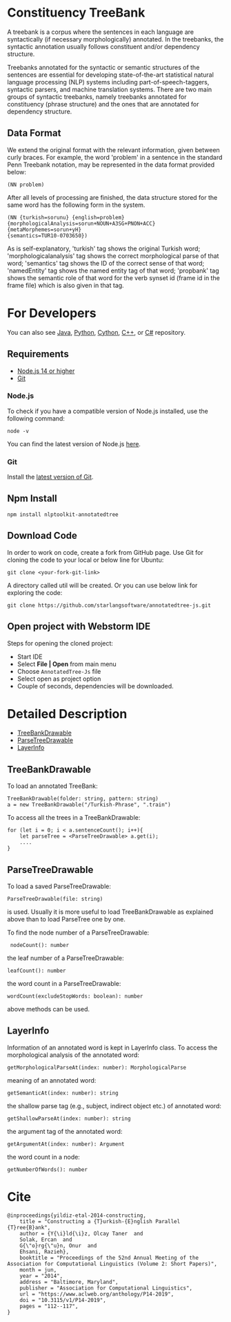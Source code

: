 # Constituency TreeBank

A treebank is a corpus where the sentences in each language are syntactically (if necessary morphologically) annotated. In the treebanks, the syntactic annotation usually follows constituent and/or dependency structure.

Treebanks annotated for the syntactic or semantic structures of the sentences are essential for developing state-of-the-art statistical natural language processing (NLP) systems including part-of-speech-taggers, syntactic parsers, and machine translation systems. There are two main groups of syntactic treebanks, namely treebanks annotated for constituency (phrase structure) and the ones that are annotated for dependency structure.

## Data Format

We extend the original format with the relevant information, given between curly braces. For example, the word 'problem' in a sentence in the standard Penn Treebank notation, may be represented in the data format provided below:

	(NN problem)

After all levels of processing are finished, the data structure stored for the same word has the following form in the system.

	(NN {turkish=sorunu} {english=problem} 
	{morphologicalAnalysis=sorun+NOUN+A3SG+PNON+ACC}
	{metaMorphemes=sorun+yH}
	{semantics=TUR10-0703650})

As is self-explanatory, 'turkish' tag shows the original Turkish word; 'morphologicalanalysis' tag shows the correct morphological parse of that word; 'semantics' tag shows the ID of the correct sense of that word; 'namedEntity' tag shows the named entity tag of that word; 'propbank' tag shows the semantic role of that word for the verb synset id (frame id in the frame file) which is also given in that tag.

For Developers
============

You can also see [Java](https://github.com/starlangsoftware/AnnotatedTree), [Python](https://github.com/starlangsoftware/AnnotatedTree-Py), 
[Cython](https://github.com/starlangsoftware/AnnotatedTree-Cy), [C++](https://github.com/starlangsoftware/AnnotatedTree-CPP), or [C#](https://github.com/starlangsoftware/AnnotatedTree-CS) repository.

## Requirements

* [Node.js 14 or higher](#Node.js)
* [Git](#git)

### Node.js 

To check if you have a compatible version of Node.js installed, use the following command:

    node -v
    
You can find the latest version of Node.js [here](https://nodejs.org/en/download/).

### Git

Install the [latest version of Git](https://git-scm.com/book/en/v2/Getting-Started-Installing-Git).

## Npm Install

	npm install nlptoolkit-annotatedtree
	
## Download Code

In order to work on code, create a fork from GitHub page. 
Use Git for cloning the code to your local or below line for Ubuntu:

	git clone <your-fork-git-link>

A directory called util will be created. Or you can use below link for exploring the code:

	git clone https://github.com/starlangsoftware/annotatedtree-js.git

## Open project with Webstorm IDE

Steps for opening the cloned project:

* Start IDE
* Select **File | Open** from main menu
* Choose `AnnotatedTree-Js` file
* Select open as project option
* Couple of seconds, dependencies will be downloaded. 

Detailed Description
============

+ [TreeBankDrawable](#treebankdrawable)
+ [ParseTreeDrawable](#parsetreedrawable)
+ [LayerInfo](#layerinfo)

## TreeBankDrawable

To load an annotated TreeBank:

	TreeBankDrawable(folder: string, pattern: string)
	a = new TreeBankDrawable("/Turkish-Phrase", ".train")

To access all the trees in a TreeBankDrawable:

	for (let i = 0; i < a.sentenceCount(); i++){
		let parseTree = <ParseTreeDrawable> a.get(i);
		....
	}

## ParseTreeDrawable

To load a saved ParseTreeDrawable:

	ParseTreeDrawable(file: string)
	
is used. Usually it is more useful to load TreeBankDrawable as explained above than to load ParseTree one by one.

To find the node number of a ParseTreeDrawable:

	 nodeCount(): number
	
the leaf number of a ParseTreeDrawable:

	leafCount(): number
	
the word count in a ParseTreeDrawable:

	wordCount(excludeStopWords: boolean): number
	
above methods can be used.

## LayerInfo

Information of an annotated word is kept in LayerInfo class. To access the morphological analysis
of the annotated word:

	getMorphologicalParseAt(index: number): MorphologicalParse

meaning of an annotated word:

	getSemanticAt(index: number): string

the shallow parse tag (e.g., subject, indirect object etc.) of annotated word: 

	getShallowParseAt(index: number): string

the argument tag of the annotated word:

	getArgumentAt(index: number): Argument
	
the word count in a node:

	getNumberOfWords(): number

# Cite

	@inproceedings{yildiz-etal-2014-constructing,
    	title = "Constructing a {T}urkish-{E}nglish Parallel {T}ree{B}ank",
    	author = {Y{\i}ld{\i}z, Olcay Taner  and
      	Solak, Ercan  and
      	G{\"o}rg{\"u}n, Onur  and
      	Ehsani, Razieh},
    	booktitle = "Proceedings of the 52nd Annual Meeting of the Association for Computational Linguistics (Volume 2: Short Papers)",
    	month = jun,
    	year = "2014",
    	address = "Baltimore, Maryland",
    	publisher = "Association for Computational Linguistics",
    	url = "https://www.aclweb.org/anthology/P14-2019",
    	doi = "10.3115/v1/P14-2019",
    	pages = "112--117",
	}
	
